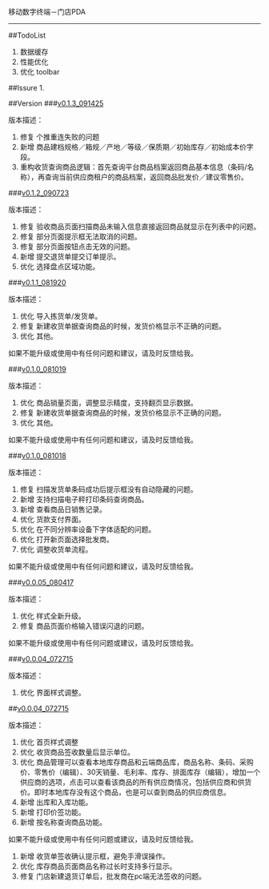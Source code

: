 移动数字终端－门店PDA
******


##TodoList
1. 数据缓存
2. 性能优化
3. 优化 toolbar


##Issure
1. 



##Version
###[v0.1.3_091425](https://beta.bugly.qq.com/bz1s)

版本描述：

1. 修复 个推重连失败的问题
2. 新增 商品建档规格／箱规／产地／等级／保质期／初始库存／初始成本价字段。
3. 重构收货查询商品逻辑：首先查询平台商品档案返回商品基本信息（条码/名称），再查询当前供应商租户的商品档案，返回商品批发价／建议零售价。


###[v0.1.2_090723](https://beta.bugly.qq.com/bz1s)

版本描述：

1. 修复 验收商品页面扫描商品未输入信息直接返回商品就显示在列表中的问题。
2. 修复 部分页面提示框无法取消的问题。
3. 修复 部分页面按钮点击无效的问题。
4. 新增 提交退货单提交订单提示。
5. 优化 选择盘点区域功能。




###[v0.1.1_081920](https://beta.bugly.qq.com/bz1s)

版本描述：


1. 优化 导入拣货单/发货单。
2. 修复 新建收货单据查询商品的时候，发货价格显示不正确的问题。
3. 优化 其他。

如果不能升级或使用中有任何问题和建议，请及时反馈给我。

###[v0.1.0_081019](https://beta.bugly.qq.com/bz1s)

版本描述：


1. 优化 商品销量页面，调整显示精度，支持翻页显示数据。
2. 修复 新建收货单据查询商品的时候，发货价格显示不正确的问题。
3. 优化 其他。

如果不能升级或使用中有任何问题和建议，请及时反馈给我。


###[v0.1.0_081018](https://beta.bugly.qq.com/bz1s)

版本描述：


1. 修复 扫描发货单条码成功后提示框没有自动隐藏的问题。
2. 新增 支持扫描电子秤打印条码查询商品。
3. 新增 查看商品日销售记录。
4. 优化 货款支付界面。
5. 优化 在不同分辨率设备下字体适配的问题。
6. 优化 打开新页面选择批发商。
7. 优化 调整收货单流程。

如果不能升级或使用中有任何问题和建议，请及时反馈给我。

###[v0.0.05_080417](https://beta.bugly.qq.com/bz1s)

版本描述：

1. 优化 样式全新升级。
2. 修复 商品页面价格输入错误闪退的问题。


如果不能升级或使用中有任何问题或建议，请及时反馈给我。


###[v0.0.04_072715](https://beta.bugly.qq.com/bz1s)

版本描述：

1. 优化 界面样式调整。


##[v0.0.04_072715](https://beta.bugly.qq.com/bz1s)

版本描述：

1. 优化 首页样式调整
2. 优化 收货商品签收数量后显示单位。
3. 优化 商品管理可以查看本地库存商品和云端商品库，商品名称、条码、采购价、零售价（编辑）、30天销量、毛利率、库存、排面库存（编辑），增加一个供应商的选项，点击可以查看该商品的所有供应商情况，包括供应商和供货价。即时本地库存没有这个商品，也是可以查到商品的供应商信息。
4. 新增 出库和入库功能。 
5. 新增 打印价签功能。
6. 新增 按名称查询商品功能。


如果不能升级或使用中有任何问题或建议，请及时反馈给我。


1. 新增 收货单签收确认提示框，避免手滑误操作。
1. 优化 库存商品页面商品名称过长时支持多行显示。
2. 修复 门店新建退货订单后，批发商在pc端无法签收的问题。